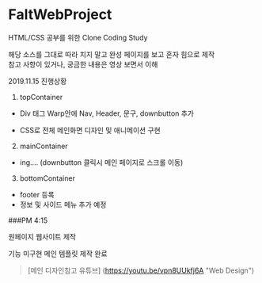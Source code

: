 # FaltWebProject

HTML/CSS 공부를 위한 Clone Coding Study<br>

해당 소스를 그대로 따라 치지 말고 완성 페이지를 보고 혼자 힘으로 제작<br>
참고 사항이 있거나, 궁금한 내용은 영상 보면서 이해

2019.11.15 진행상황
1. topContainer
- Div 태그 Warp안에 Nav, Header, 문구, downbutton 추가

- CSS로 전체 메인화면 디자인 및 애니메이션 구현

2. mainContainer
- ing.... (downbutton 클릭시 메인 페이지로 스크롤 이동)

3. bottomContainer
- footer 등록
- 정보 및 사이드 메뉴 추가 예정

###PM 4:15

원페이지 웹사이트 제작

기능 미구현 메인 템플릿 제작 완료





> [메인 디자인참고 유튜브] (https://youtu.be/vpn8UUkfj6A "Web Design")
